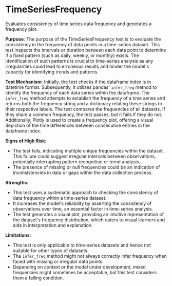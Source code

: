 # TimeSeriesFrequency

Evaluates consistency of time series data frequency and generates a frequency plot.

**Purpose**: The purpose of the TimeSeriesFrequency test is to evaluate the consistency in the frequency of data
points in a time-series dataset. This test inspects the intervals or duration between each data point to determine
if a fixed pattern (such as daily, weekly, or monthly) exists. The identification of such patterns is crucial to
time-series analysis as any irregularities could lead to erroneous results and hinder the model's capacity for
identifying trends and patterns.

**Test Mechanism**: Initially, the test checks if the dataframe index is in datetime format. Subsequently, it
utilizes pandas' `infer_freq` method to identify the frequency of each data series within the dataframe. The
`infer_freq` method attempts to establish the frequency of a time series and returns both the frequency string and
a dictionary relating these strings to their respective labels. The test compares the frequencies of all datasets.
If they share a common frequency, the test passes, but it fails if they do not. Additionally, Plotly is used to
create a frequency plot, offering a visual depiction of the time differences between consecutive entries in the
dataframe index.

**Signs of High Risk**:
- The test fails, indicating multiple unique frequencies within the dataset. This failure could suggest irregular
intervals between observations, potentially interrupting pattern recognition or trend analysis.
- The presence of missing or null frequencies could be an indication of inconsistencies in data or gaps within the
data collection process.

**Strengths**:
- This test uses a systematic approach to checking the consistency of data frequency within a time-series dataset.
- It increases the model's reliability by asserting the consistency of observations over time, an essential factor
in time-series analysis.
- The test generates a visual plot, providing an intuitive representation of the dataset's frequency distribution,
which caters to visual learners and aids in interpretation and explanation.

**Limitations**:
- This test is only applicable to time-series datasets and hence not suitable for other types of datasets.
- The `infer_freq` method might not always correctly infer frequency when faced with missing or irregular data
points.
- Depending on context or the model under development, mixed frequencies might sometimes be acceptable, but this
test considers them a failing condition.